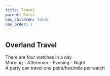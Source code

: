 ```yaml
---
title: Travel
parent: Rules
has_children: false
nav_order: 1
---
```


## Overland Travel
There are four watches in a day <br>
Morning - Afternoon - Evening - Night <br>
A party can travel one point/hex/mile per watch
